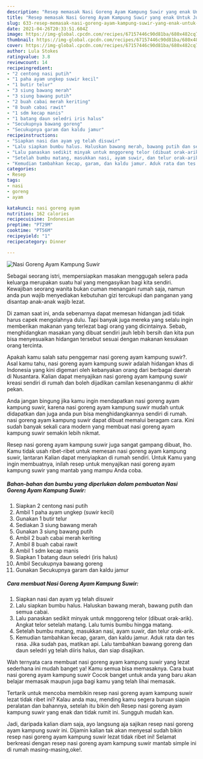 ```yaml
---
description: "Resep memasak Nasi Goreng Ayam Kampung Suwir yang enak Untuk Jualan"
title: "Resep memasak Nasi Goreng Ayam Kampung Suwir yang enak Untuk Jualan"
slug: 633-resep-memasak-nasi-goreng-ayam-kampung-suwir-yang-enak-untuk-jualan
date: 2021-04-26T20:33:51.604Z
image: https://img-global.cpcdn.com/recipes/67157446c90d81ba/680x482cq70/nasi-goreng-ayam-kampung-suwir-foto-resep-utama.jpg
thumbnail: https://img-global.cpcdn.com/recipes/67157446c90d81ba/680x482cq70/nasi-goreng-ayam-kampung-suwir-foto-resep-utama.jpg
cover: https://img-global.cpcdn.com/recipes/67157446c90d81ba/680x482cq70/nasi-goreng-ayam-kampung-suwir-foto-resep-utama.jpg
author: Lula Stokes
ratingvalue: 3.8
reviewcount: 14
recipeingredient:
- "2 centong nasi putih"
- "1 paha ayam ungkep suwir kecil"
- "1 butir telur"
- "3 siung bawang merah"
- "3 siung bawang putih"
- "2 buah cabai merah keriting"
- "8 buah cabai rawit"
- "1 sdm kecap manis"
- "1 batang daun seledri iris halus"
- "Secukupnya bawang goreng"
- "Secukupnya garam dan kaldu jamur"
recipeinstructions:
- "Siapkan nasi dan ayam yg telah disuwir"
- "Lalu siapkan bumbu halus. Haluskan bawang merah, bawang putih dan semua cabai."
- "Lalu panaskan sedikit minyak untuk mnggoreng telor (dibuat orak-arik). Angkat telor setelah matang. Lalu tumis bumbu hingga matang."
- "Setelah bumbu matang, masukkan nasi, ayam suwir, dan telur orak-arik."
- "Kemudian tambahkan kecap, garam, dan kaldu jamur. Aduk rata dan tes rasa. Jika sudah pas, matikan api. Lalu tambahkan bawang goreng dan daun seledri yg telah diiris halus, dan siap disajikan."
categories:
- Resep
tags:
- nasi
- goreng
- ayam

katakunci: nasi goreng ayam 
nutrition: 162 calories
recipecuisine: Indonesian
preptime: "PT29M"
cooktime: "PT56M"
recipeyield: "1"
recipecategory: Dinner

---
```



![Nasi Goreng Ayam Kampung Suwir](https://img-global.cpcdn.com/recipes/67157446c90d81ba/680x482cq70/nasi-goreng-ayam-kampung-suwir-foto-resep-utama.jpg)

Sebagai seorang istri, mempersiapkan masakan menggugah selera pada keluarga merupakan suatu hal yang mengasyikan bagi kita sendiri. Kewajiban seorang  wanita bukan cuman menangani rumah saja, namun anda pun wajib menyediakan kebutuhan gizi tercukupi dan panganan yang disantap anak-anak wajib lezat.

Di zaman  saat ini, anda sebenarnya dapat memesan hidangan jadi tidak harus capek mengolahnya dulu. Tapi banyak juga mereka yang selalu ingin memberikan makanan yang terlezat bagi orang yang dicintainya. Sebab, menghidangkan masakan yang dibuat sendiri jauh lebih bersih dan kita pun bisa menyesuaikan hidangan tersebut sesuai dengan makanan kesukaan orang tercinta. 



Apakah kamu salah satu penggemar nasi goreng ayam kampung suwir?. Asal kamu tahu, nasi goreng ayam kampung suwir adalah hidangan khas di Indonesia yang kini digemari oleh kebanyakan orang dari berbagai daerah di Nusantara. Kalian dapat menyajikan nasi goreng ayam kampung suwir kreasi sendiri di rumah dan boleh dijadikan camilan kesenanganmu di akhir pekan.

Anda jangan bingung jika kamu ingin mendapatkan nasi goreng ayam kampung suwir, karena nasi goreng ayam kampung suwir mudah untuk didapatkan dan juga anda pun bisa menghidangkannya sendiri di rumah. nasi goreng ayam kampung suwir dapat dibuat memalui beragam cara. Kini sudah banyak sekali cara modern yang membuat nasi goreng ayam kampung suwir semakin lebih nikmat.

Resep nasi goreng ayam kampung suwir juga sangat gampang dibuat, lho. Kamu tidak usah ribet-ribet untuk memesan nasi goreng ayam kampung suwir, lantaran Kalian dapat menyiapkan di rumah sendiri. Untuk Kamu yang ingin membuatnya, inilah resep untuk menyajikan nasi goreng ayam kampung suwir yang mantab yang mampu Anda coba.

<!--inarticleads1-->

##### Bahan-bahan dan bumbu yang diperlukan dalam pembuatan Nasi Goreng Ayam Kampung Suwir:

1. Siapkan 2 centong nasi putih
1. Ambil 1 paha ayam ungkep (suwir kecil)
1. Gunakan 1 butir telur
1. Sediakan 3 siung bawang merah
1. Gunakan 3 siung bawang putih
1. Ambil 2 buah cabai merah keriting
1. Ambil 8 buah cabai rawit
1. Ambil 1 sdm kecap manis
1. Siapkan 1 batang daun seledri (iris halus)
1. Ambil Secukupnya bawang goreng
1. Gunakan Secukupnya garam dan kaldu jamur




<!--inarticleads2-->

##### Cara membuat Nasi Goreng Ayam Kampung Suwir:

1. Siapkan nasi dan ayam yg telah disuwir
1. Lalu siapkan bumbu halus. Haluskan bawang merah, bawang putih dan semua cabai.
1. Lalu panaskan sedikit minyak untuk mnggoreng telor (dibuat orak-arik). Angkat telor setelah matang. Lalu tumis bumbu hingga matang.
1. Setelah bumbu matang, masukkan nasi, ayam suwir, dan telur orak-arik.
1. Kemudian tambahkan kecap, garam, dan kaldu jamur. Aduk rata dan tes rasa. Jika sudah pas, matikan api. Lalu tambahkan bawang goreng dan daun seledri yg telah diiris halus, dan siap disajikan.




Wah ternyata cara membuat nasi goreng ayam kampung suwir yang lezat sederhana ini mudah banget ya! Kamu semua bisa memasaknya. Cara buat nasi goreng ayam kampung suwir Cocok banget untuk anda yang baru akan belajar memasak maupun juga bagi kamu yang telah lihai memasak.

Tertarik untuk mencoba membikin resep nasi goreng ayam kampung suwir lezat tidak ribet ini? Kalau anda mau, mending kamu segera buruan siapin peralatan dan bahannya, setelah itu bikin deh Resep nasi goreng ayam kampung suwir yang enak dan tidak rumit ini. Sungguh mudah kan. 

Jadi, daripada kalian diam saja, ayo langsung aja sajikan resep nasi goreng ayam kampung suwir ini. Dijamin kalian tak akan menyesal sudah bikin resep nasi goreng ayam kampung suwir lezat tidak ribet ini! Selamat berkreasi dengan resep nasi goreng ayam kampung suwir mantab simple ini di rumah masing-masing,oke!.

